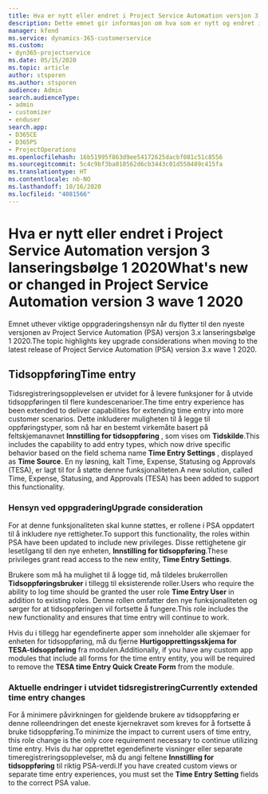 ```yaml
---
title: Hva er nytt eller endret i Project Service Automation versjon 3.x lanseringsbølge 1 2020
description: Dette emnet gir informasjon om hva som er nytt og endret i Project Service Automation versjon 3 lanseringsbølge 1 2020.
manager: kfend
ms.service: dynamics-365-customerservice
ms.custom:
- dyn365-projectservice
ms.date: 05/15/2020
ms.topic: article
author: stsporen
ms.author: stsporen
audience: Admin
search.audienceType:
- admin
- customizer
- enduser
search.app:
- D365CE
- D365PS
- ProjectOperations
ms.openlocfilehash: 16b51995f863d9ee54172625dacbf081c51c8556
ms.sourcegitcommit: 5c4c9bf3ba018562d6cb3443c01d550489c415fa
ms.translationtype: HT
ms.contentlocale: nb-NO
ms.lasthandoff: 10/16/2020
ms.locfileid: "4081566"
---
```

# <a name="whats-new-or-changed-in-project-service-automation-version-3-wave-1-2020"></a><span data-ttu-id="37240-103">Hva er nytt eller endret i Project Service Automation versjon 3 lanseringsbølge 1 2020</span><span class="sxs-lookup"><span data-stu-id="37240-103">What's new or changed in Project Service Automation version 3 wave 1 2020</span></span>
<span data-ttu-id="37240-104">Emnet uthever viktige oppgraderingshensyn når du flytter til den nyeste versjonen av Project Service Automation (PSA) versjon 3.x lanseringsbølge 1 2020.</span><span class="sxs-lookup"><span data-stu-id="37240-104">The topic highlights key upgrade considerations when moving to the latest release of Project Service Automation (PSA) version 3.x wave 1 2020.</span></span>

## <a name="time-entry"></a><span data-ttu-id="37240-105">Tidsoppføring</span><span class="sxs-lookup"><span data-stu-id="37240-105">Time entry</span></span>
<span data-ttu-id="37240-106">Tidsregistreringsopplevelsen er utvidet for å levere funksjoner for å utvide tidsoppføringen til flere kundescenarioer.</span><span class="sxs-lookup"><span data-stu-id="37240-106">The time entry experience has been extended to deliver capabilities for extending time entry into more customer scenarios.</span></span> <span data-ttu-id="37240-107">Dette inkluderer muligheten til å legge til oppføringstyper, som nå har en bestemt virkemåte basert på feltskjemanavnet **Innstilling for tidsoppføring** , som vises om **Tidskilde**.</span><span class="sxs-lookup"><span data-stu-id="37240-107">This includes the capability to add entry types, which now drive specific behavior based on the field schema name **Time Entry Settings** , displayed as **Time Source**.</span></span> <span data-ttu-id="37240-108">En ny løsning, kalt Time, Expense, Statusing og Approvals (TESA), er lagt til for å støtte denne funksjonaliteten.</span><span class="sxs-lookup"><span data-stu-id="37240-108">A new solution, called Time, Expense, Statusing, and Approvals (TESA) has been added to support this functionality.</span></span>

### <a name="upgrade-consideration"></a><span data-ttu-id="37240-109">Hensyn ved oppgradering</span><span class="sxs-lookup"><span data-stu-id="37240-109">Upgrade consideration</span></span>
<span data-ttu-id="37240-110">For at denne funksjonaliteten skal kunne støttes, er rollene i PSA oppdatert til å inkludere nye rettigheter.</span><span class="sxs-lookup"><span data-stu-id="37240-110">To support this functionality, the roles within PSA have been updated to include new privileges.</span></span> <span data-ttu-id="37240-111">Disse rettighetene gir lesetilgang til den nye enheten, **Innstilling for tidsoppføring**.</span><span class="sxs-lookup"><span data-stu-id="37240-111">These privileges grant read access to the new entity, **Time Entry Settings**.</span></span>

<span data-ttu-id="37240-112">Brukere som må ha mulighet til å logge tid, må tildeles brukerrollen **Tidsoppføringsbruker** i tillegg til eksisterende roller.</span><span class="sxs-lookup"><span data-stu-id="37240-112">Users who require the ability to log time should be granted the user role **Time Entry User** in addition to existing roles.</span></span> <span data-ttu-id="37240-113">Denne rollen omfatter den nye funksjonaliteten og sørger for at tidsoppføringen vil fortsette å fungere.</span><span class="sxs-lookup"><span data-stu-id="37240-113">This role includes the new functionality and ensures that time entry will continue to work.</span></span>

<span data-ttu-id="37240-114">Hvis du i tillegg har egendefinerte apper som inneholder alle skjemaer for enheten for tidsoppføring, må du fjerne **Hurtigopprettingsskjema for TESA-tidsoppføring** fra modulen.</span><span class="sxs-lookup"><span data-stu-id="37240-114">Additionally, if you have any custom app modules that include all forms for the time entry entity, you will be required to remove the **TESA time Entry Quick Create Form** from the module.</span></span>

### <a name="currently-extended-time-entry-changes"></a><span data-ttu-id="37240-115">Aktuelle endringer i utvidet tidsregistrering</span><span class="sxs-lookup"><span data-stu-id="37240-115">Currently extended time entry changes</span></span>
<span data-ttu-id="37240-116">For å minimere påvirkningen for gjeldende brukere av tidsoppføring er denne rolleendringen det eneste kjernekravet som kreves for å fortsette å bruke tidsoppføring.</span><span class="sxs-lookup"><span data-stu-id="37240-116">To minimize the impact to current users of time entry, this role change is the only core requirement necessary to continue utilizing time entry.</span></span> <span data-ttu-id="37240-117">Hvis du har opprettet egendefinerte visninger eller separate timeregistreringsopplevelser, må du angi feltene **Innstilling for tidsoppføring** til riktig PSA-verdi.</span><span class="sxs-lookup"><span data-stu-id="37240-117">If you have created custom views or separate time entry experiences, you must set the **Time Entry Setting** fields to the correct PSA value.</span></span>
